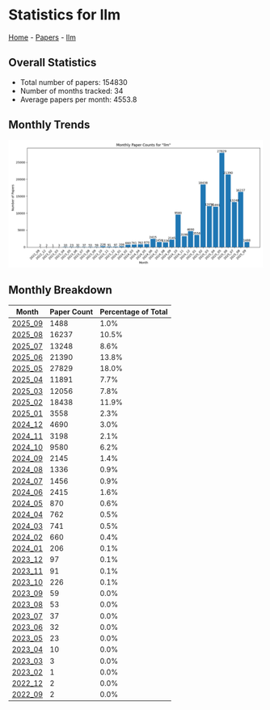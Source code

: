 # Statistics for llm

[Home](https://arxcompass.github.io) - [Papers](https://arxcompass.github.io/papers) - [llm](https://arxcompass.github.io/papers/llm)

## Overall Statistics

- Total number of papers: 154830
- Number of months tracked: 34
- Average papers per month: 4553.8

## Monthly Trends

![Monthly Paper Counts](monthly_stats.png)

## Monthly Breakdown

| Month | Paper Count | Percentage of Total |
| --- | --- | --- |
| [2025_09](./2025_09/papers_1.md) | 1488 | 1.0% |
| [2025_08](./2025_08/papers_1.md) | 16237 | 10.5% |
| [2025_07](./2025_07/papers_1.md) | 13248 | 8.6% |
| [2025_06](./2025_06/papers_1.md) | 21390 | 13.8% |
| [2025_05](./2025_05/papers_1.md) | 27829 | 18.0% |
| [2025_04](./2025_04/papers_1.md) | 11891 | 7.7% |
| [2025_03](./2025_03/papers_1.md) | 12056 | 7.8% |
| [2025_02](./2025_02/papers_1.md) | 18438 | 11.9% |
| [2025_01](./2025_01/papers_1.md) | 3558 | 2.3% |
| [2024_12](./2024_12/papers_1.md) | 4690 | 3.0% |
| [2024_11](./2024_11/papers_1.md) | 3198 | 2.1% |
| [2024_10](./2024_10/papers_1.md) | 9580 | 6.2% |
| [2024_09](./2024_09/papers_1.md) | 2145 | 1.4% |
| [2024_08](./2024_08/papers_1.md) | 1336 | 0.9% |
| [2024_07](./2024_07/papers_1.md) | 1456 | 0.9% |
| [2024_06](./2024_06/papers_1.md) | 2415 | 1.6% |
| [2024_05](./2024_05/papers_1.md) | 870 | 0.6% |
| [2024_04](./2024_04/papers_1.md) | 762 | 0.5% |
| [2024_03](./2024_03/papers_1.md) | 741 | 0.5% |
| [2024_02](./2024_02/papers_1.md) | 660 | 0.4% |
| [2024_01](./2024_01/papers_1.md) | 206 | 0.1% |
| [2023_12](./2023_12/papers_1.md) | 97 | 0.1% |
| [2023_11](./2023_11/papers_1.md) | 91 | 0.1% |
| [2023_10](./2023_10/papers_1.md) | 226 | 0.1% |
| [2023_09](./2023_09/papers_1.md) | 59 | 0.0% |
| [2023_08](./2023_08/papers_1.md) | 53 | 0.0% |
| [2023_07](./2023_07/papers_1.md) | 37 | 0.0% |
| [2023_06](./2023_06/papers_1.md) | 32 | 0.0% |
| [2023_05](./2023_05/papers_1.md) | 23 | 0.0% |
| [2023_04](./2023_04/papers_1.md) | 10 | 0.0% |
| [2023_03](./2023_03/papers_1.md) | 3 | 0.0% |
| [2023_02](./2023_02/papers_1.md) | 1 | 0.0% |
| [2022_12](./2022_12/papers_1.md) | 2 | 0.0% |
| [2022_09](./2022_09/papers_1.md) | 2 | 0.0% |
